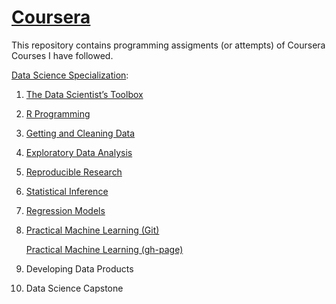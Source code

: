 [Coursera](https://www.coursera.org/)
==========

This repository contains programming assigments (or attempts) of Coursera Courses I have followed.

[Data Science Specialization](https://www.coursera.org/specializations/jhu-data-science):

01. [The Data Scientist’s Toolbox](https://github.com/jletteboer/Coursera/tree/master/01%20The%20Data%20Scientists%20Toolbox)
02. [R Programming](https://github.com/jletteboer/Coursera/tree/master/02%20R%20Programming)
03. [Getting and Cleaning Data](https://github.com/jletteboer/Coursera/tree/master/03%20Getting%20and%20Cleaning%20Data)
04. [Exploratory Data Analysis](https://github.com/jletteboer/Coursera/tree/master/0420Exploratory%20Data%20Analysis)
05. [Reproducible Research](https://github.com/jletteboer/Coursera/tree/master/05%20Reproducible%20Research)
06. [Statistical Inference](https://github.com/jletteboer/Coursera/tree/master/06%20Statistical%20Inference)
07. [Regression Models](https://github.com/jletteboer/Coursera/tree/master/07%20Regression%20Models)
08. [Practical Machine Learning (Git)](https://github.com/jletteboer/Coursera/tree/master/08%20Practical%20Machine%20Learning)

    [Practical Machine Learning (gh-page)](https://jletteboer.github.io/Coursera/Practical_Machine_Learning.html)

09. Developing Data Products
10. Data Science Capstone
